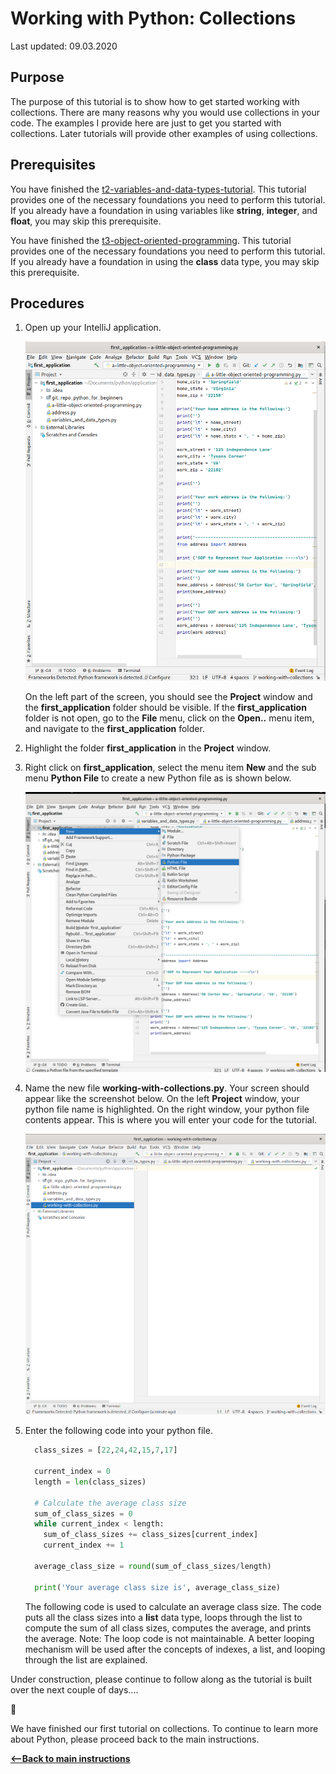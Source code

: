 # Working with Python:  Collections

Last updated: 09.03.2020

## Purpose

The purpose of this tutorial is to show how to get started working with collections.  There
are many reasons why you would use collections in your code.  The examples I provide here
are just to get you started with collections.  Later tutorials will provide other examples
of using collections.

## Prerequisites

You have finished the [t2-variables-and-data-types-tutorial](../t2-variables-and-data-types/readme.md).  This tutorial provides one of the necessary foundations you need to perform this tutorial.  If you already have a foundation in using variables like **string**, **integer**, and **float**, you may skip this prerequisite.

You have finished the [t3-object-oriented-programming](../t3-object-oriented-programming/readme.md).  This tutorial provides one of the necessary foundations you need to perform this tutorial.  If you already have a foundation in using the **class** data type, you may skip this prerequisite.

## Procedures

1. Open up your IntelliJ application. 

    ![t2-open-intellij](../images/t4-open-intellij.png)

    On the left part of the screen, you should see the **Project** window and the **first_application**
    folder should be visible. If the **first_application** folder is not open, go to the **File** menu,
    click on the **Open..** menu item, and navigate to the **first_application** folder.

1. Highlight the folder **first_application** in the **Project** window.
1. Right click on **first_application**, select the menu item **New** and the sub menu **Python File** to
create a new Python file as is shown below.

    ![t3-create-new-python-file](../images/t4-create-python-file-in-intellij.png)

1. Name the new file **working-with-collections.py**.  Your screen should appear like the screenshot below.
   On the left **Project** window, your python file name is highlighted.  On the right window, your python file
   contents appear.  This is where you will enter your code for the tutorial.

    ![t4-working-with-collections-created](../images/t4-working-with-collections-created.png)


1. Enter the following code into your python file.

    ```python
      class_sizes = [22,24,42,15,7,17]
    
      current_index = 0
      length = len(class_sizes)

      # Calculate the average class size
      sum_of_class_sizes = 0
      while current_index < length:
        sum_of_class_sizes += class_sizes[current_index]
        current_index += 1
      
      average_class_size = round(sum_of_class_sizes/length)

      print('Your average class size is', average_class_size)

    ```

    The following code is used to calculate an average class size.  The code puts all the class sizes into a
    **list** data type, loops through the list to compute the sum of all class sizes, computes the average,
    and prints the average.  Note:  The loop code is not maintainable.  A better looping mechanism will be
    used after the concepts of indexes, a list, and looping through the list are explained. 


Under construction, please continue to follow along as the tutorial is built over the next couple of days....

:construction:


We have finished our first tutorial on collections.  To continue to learn more about Python, please proceed back to the main instructions.


[**<--Back to main instructions**](../readme.md)
